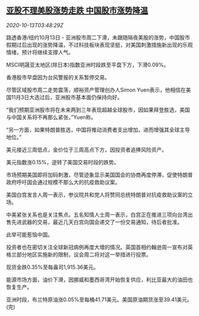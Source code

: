 <!--1602561270000-->
[亚股不理美股涨势走跌 中国股市涨势降温](https://cn.reuters.com/article/global-market-asia-china-stocks-1013-idCNKBS26Y0CF)
------

<div><i>2020-10-13T03:48:29Z</i></div><p>路透香港/纽约10月13日 - 亚洲股市周二下滑，未跟随隔夜美股的涨势，中国股市假期过后出现的涨势降温，不过科技板块表现坚挺，对美国刺激措施新出现的乐观情绪，预计将继续支撑人气。</p><p>MSCI明晟亚太地区(除日本)指数亚洲时段跌至平盘下方，下滑0.09%。</p><p>香港股市早盘因为台风警报的关系暂停交易。</p><p>尽管区域股市周二走势震荡，顺裕资产管理创办人Simon Yuen表示，他相信在美国11月3日大选过后，亚洲股市基本面仍保持向好。</p><p>“我们预期亚洲股市将在未来两到三年表现超越全球股市，因如果拜登胜选，美国与中国关系将不再那么紧张，”Yuen称。</p><p>“另一方面，如果特朗普胜选，中国将推动消费者支出增加，进而增强其全球主导地位。”</p><p>美元接近三周低点，金价位于三周高点下方，因投资者追捧风险资产。</p><p>美元指数涨0.15%，逆转了美国交易时段的跌势。</p><p>市场预期美国即将加码刺激，尽管迹象显示美国国会的协商再度停滞，促使特朗普政府呼吁国会通过规模不那么大的抗疫救助议案。</p><p>美国白宫发言人周一表示，参议院共和党人将赞同总统特朗普对抗疫救助议案的立场。</p><p>中美紧张关系也是关注焦点。五名知情人士周一表示，白宫正在推进三项向台湾出售先进武器的交易，最近几天白宫向国会递交了一份交易通知，待后者批准。</p><p>此举可能惹恼中国。</p><p>投资者也在密切关注全球新冠病例再度大增的情况。英国首相约翰逊周一宣布对英格兰部分地区实施新的限制，议会周二将对这一举措进行投票。</p><p>现货金跌0.35%至每盎司1,915.36美元。</p><p>能源市场方面，油价下滑，因挪威和墨西哥湾开始恢复供应，利比亚最大的油田也恢复生产。</p><p>亚洲时段，布兰特原油涨0.05%至每桶41.71美元。美国原油期货涨至39.41美元。(完)</p>

